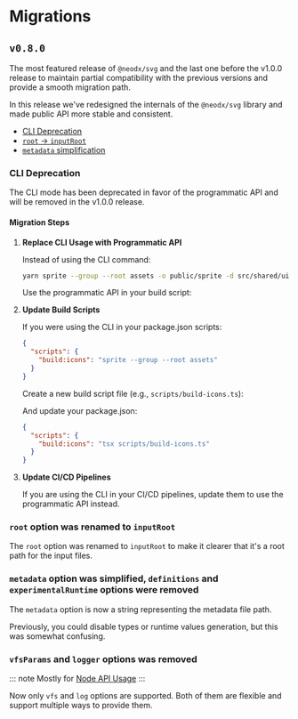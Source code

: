 # Migrations

## `v0.8.0`

The most featured release of `@neodx/svg` and the last one before the v1.0.0 release to maintain partial compatibility with the previous versions and provide a smooth migration path.

In this release we've redesigned the internals of the `@neodx/svg` library and made public API more stable and consistent.

- [CLI Deprecation](#cli-deprecation)
- [`root` -> `inputRoot`](#root-option-was-renamed-to-inputroot)
- [`metadata` simplification](#metadata-option-was-simplified-definitions-and-experimentalruntime-options-were-removed)

### CLI Deprecation

The CLI mode has been deprecated in favor of the programmatic API and will be removed in the v1.0.0 release.

#### Migration Steps

1. **Replace CLI Usage with Programmatic API**

   Instead of using the CLI command:

   ```bash
   yarn sprite --group --root assets -o public/sprite -d src/shared/ui/icon/sprite.gen.ts --reset-unknown-colors
   ```

   Use the programmatic API in your build script:

   <!--@include: ./shared/node-api-snippet.md-->

2. **Update Build Scripts**

   If you were using the CLI in your package.json scripts:

   ```json
   {
     "scripts": {
       "build:icons": "sprite --group --root assets"
     }
   }
   ```

   Create a new build script file (e.g., `scripts/build-icons.ts`):

   <!--@include: ./shared/node-api-snippet.md-->

   And update your package.json:

   ```json
   {
     "scripts": {
       "build:icons": "tsx scripts/build-icons.ts"
     }
   }
   ```

3. **Update CI/CD Pipelines**

   If you are using the CLI in your CI/CD pipelines, update them to use the programmatic API instead.

### `root` option was renamed to `inputRoot`

The `root` option was renamed to `inputRoot` to make it clearer that it's a root path for the input files.

### `metadata` option was simplified, `definitions` and `experimentalRuntime` options were removed

The `metadata` option is now a string representing the metadata file path.

Previously, you could disable types or runtime values generation, but this was somewhat confusing.

### `vfsParams` and `logger` options was removed

::: note
Mostly for [Node API Usage](./api/index.md)
:::

Now only `vfs` and `log` options are supported.
Both of them are flexible and support multiple ways to provide them.

